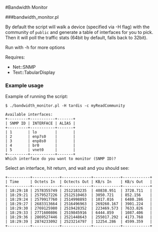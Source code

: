 #Bandwidth Monitor

###bandwidth_monitor.pl

By default the script will walk a device (specified via -H flag) with the community of
`public` and generate a table of interfaces for you to pick. Then it
will poll the traffic stats (64bit by default, falls back to 32bit).

Run with -h for more options

Requires:
* Net::SNMP
* Text::TabularDisplay


### Example usage

Example of running the script:

	$ ./bandwidth_monitor.pl -H tardis -c myReadCommunity

	Available interfaces:
	+---------+-----------+-------+
	| SNMP ID | INTERFACE | ALIAS |
	+---------+-----------+-------+
	| 1       | lo        |       |
	| 2       | enp7s0    |       |
	| 3       | enp8s0    |       |
	| 4       | br0       |       |
	| 5       | vnet0     |       |
	+---------+-----------+-------+
	Which interface do you want to monitor (SNMP ID)?

Select an interface, hit return, and wait and you should see:

	+----------+------------+-------------+------------+------------+
	| Time     | Octets In  | Octects Out | KB/s In    | KB/s Out   |
	+----------+------------+-------------+------------+------------+
	| 18:29:18 | 2578355749 | 2512183235  | 40838.951  | 3728.711   |
	| 18:29:21 | 2579527226 | 2512510463  | 3050.721   | 852.156    |
	| 18:29:24 | 2579917760 | 2514998893  | 1017.016   | 6480.286   |
	| 18:29:27 | 2683313664 | 2516496963  | 269260.167 | 3901.224   |
	| 18:29:30 | 2769125980 | 2519428352  | 223469.573 | 7633.826   |
	| 18:29:33 | 2771600806 | 2519845916  | 6444.859   | 1087.406   |
	| 18:29:36 | 2869527446 | 2521448643  | 255017.292 | 4173.768   |
	| 18:29:39 | 2874233092 | 2523214797  | 12254.286  | 4599.359   |
	+----------+------------+-------------+------------+------------+
	
